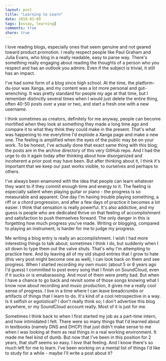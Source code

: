 ```yaml
---
layout: post
title: "Learning to Learn"
date: 2018-03-09
tags: [essay, learning]
comments: true
share: true
---
```


I love reading blogs, especially ones that seem genuine and not geared toward product promotion. I really respect people like Paul Graham and Julia Evans, who blog in a really readable, easy to parse way. There's something really engaging about reading the thoughts of a person who you respect and has an outlook you admire. Even if the subject is trivial, it still has an impact.

I've had some form of a blog since high school. At the time, the platform-du-jour was Xanga, and my content was a lot more personal and gut-wrenching. It was pretty standard for people my age at that time, but I remember distinctly several times when I would just delete the entire thing, often 40-50 posts over a year or two, and start a fresh one with a new username. 

I think sometimes as creators, definitely for me anyway, people can become mortified when they look at something they made a long time ago and compare it to what they think they could make in the present. That's what was happening to me everytime I'd explode a Xanga page and make a new one. The feeling is amplified when the eyes of the public may be on your work. To be honest, I've actually done that exact same thing with this blog; the posts are in the archive directory of this very GitHub repo. And I had the urge to do it again today after thinking about how disorganized and incoherent a prior post may have been. But after thinking about it, I think it's important that we keep our past works visible, to ourselves and perhaps to others.

I've always been enamored with the idea that people can learn whatever they want to if they commit enough time and energy to it. The feeling is especially salient when playing guitar or piano - the progress is so measurable and apparent. One day I'm having trouble playing something, a riff or a chord progression, and after a few days of practice it becomes a lot easier. I think that sensation is really powerful. It's also addictive, and my guess is people who are dedicated thrive on that feeling of accomplishment and satisfaction to push themselves forward. The only danger in this is forgetting how much progress you've made. Writing or blogging, compared to playing an instrument, is harder for me to judge my progress.

Me writing a blog entry is really an accomplishment. I wish I had more interesting things to talk about; sometimes I think I do, but suddenly when I sit down to type them out the valve shuts. That's why I'm attempting to practice here. And by leaving all of my old stupid entries that I grow to hate (this very post might become one as well), I can look back on them and see progress. When I started recording my own music (about 5 or 6 years ago I'd guess) I committed to post every song that I finish on SoundCloud, even if it sucks or is emabarassing. And most of them were pretty bad. But when I have a chance to go back and revisit some of those songs knowing what I know now about recording and music production, it gives me a really cool sense of progress. I live in a time where I can leave breadcrumbs or artifacts of things that I learn to do. It's kind of a cool retrospective in a way. Is it selfish or egotistical? I don't really think so; I don't advertise this blog anywhere, or my SoundCloud account really. Most of it is just for me. 

Sometimes I think back to when I first started my job as a part-time intern, and how intimidated I felt. There were so many things that I'd learned about in textbooks (namely DNS and DHCP) that just didn't make sense to me when I was looking at them as real things in a real working environment. It made me feel kind of dumb. But now that I've been in this position for 2 years, that stuff seems so easy. I *love* that feeling. And I know there's so much left for me to learn. I've been working on a mental list of things I'd like to study for a while - maybe I'll write a post about it?
